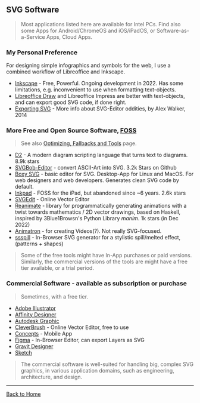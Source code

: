 ## SVG Software

> Most applications listed here are available for Intel PCs. Find also some Apps for Android/ChromeOS and iOS/iPadOS, or Software-as-a-Service Apps, Cloud Apps.

### My Personal Preference

For designing simple infographics and symbols for the web, I use a combined workflow of Libreoffice and Inkscape.
  
* [Inkscape](https://inkscape.org/en/) - Free, Powerful. Ongoing development in 2022. Has some limitations, e.g. inconvenient to use when formatting text-objects.
* [Libreoffice Draw](https://www.libreoffice.org/discover/draw/) and Libreoffice Impress are better with text-objects, and can export good SVG code, if done right.
* [Exporting SVG](https://www.sitepoint.com/designers-guide-working-with-svg/) - More info about SVG-Editor oddities, by Alex Walker, 2014
### More Free and Open Source Software, [FOSS](https://en.wikipedia.org/wiki/Free_and_open-source_software)
> See also [Optimizing, Fallbacks and Tools](https://github.com/knbknb/awesome-svg/blob/updates-2022/topics/Optimization-tools.md) page.

* [D2](https://github.com/terrastruct/d2) - A modern diagram scripting language that turns text to diagrams. 8.9k stars
* [SVGBob-Editor](https://ivanceras.github.io/svgbob-editor/) - convert ASCII-Art into SVG. 3.2k Stars on Github
* [Boxy SVG](https://boxy-svg.com/main.html) - basic editor for SVG. Desktop-App for Linux and MacOS. For web designers and web developers. Generates clean SVG code by default.
* [Inkpad](https://github.com/sprang/Inkpad) - FOSS for the iPad, but abandoned since ~6 years. 2.6k stars
* [SVGEdit](https://svg-edit.github.io/svgedit/) - Online Vector Editor
* [Reanimate](https://github.com/reanimate/reanimate) - library for programmatically generating animations with a twist towards mathematics / 2D vector drawings, based on Haskell, inspired by 3Blue1Browsn's Python Library *manim*. 1k stars (in Dec 2022)
* [Animatron](http://www.animatron.com) - for creating Videos(?). Not really SVG-focused.
* [ssspill](https://fffuel.co/ssspill/) - In-Browser SVG generator for a stylistic spill/melted effect, (patterns + shapes)

> Some of the free tools might have In-App purchases or paid versions. Similarly, the commercial versions of the tools are might have a free tier available, or a trial period.

### Commercial Software - available as subscription or purchase

> Sometimes, with a free tier.

* [Adobe Illustrator](http://www.adobe.com/products/illustrator.html)
* [Affinity Designer](https://affinity.serif.com/)
* [Autodesk Graphic](https://graphic.com/)
* [CleverBrush](https://www.cleverbrush.com) - Online Vector Editor, free to use
* [Concepts](http://concepts.tophatch.com) - Mobile App
* [Figma](https://www.figma.com) - In-Browser Editor, can export Layers as SVG
* [Gravit Designer](https://www.designer.io/en/)
* [Sketch](https://sketch.com)

> The commercial software is well-suited for handling big, complex SVG graphics, in various application domains, such as engineering, architecture, and design.

---
[Back to Home](https://github.com/knbknb/awesome-svg)
